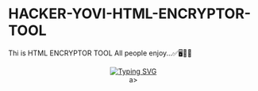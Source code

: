 # HACKER-YOVI-HTML-ENCRYPTOR-TOOL
Thi is HTML ENCRYPTOR TOOL All people enjoy...✅🖥️🧑‍💻
<div align="center">
<a href="https://git.io/typing-svg"><img src="https://readme-typing-svg.demolab.com?font=Bungee+Shade&size=50&pause=1000&color=F710B1&center=true&width=910&height=100&lines=Thi'is+HTML+ENCRYPTOR+TOOL;DEVELOPED+By+HACKER+YOVI" alt="Typing SVG" /></a>

  <div align="center">
 <a href="https://git.io/typing-svg"
    src="https://readme-typing-svg.demolab.com/lines=First+line+of+text;Second+line+of+text"
 alt="Typing SVG" /></a>a>
